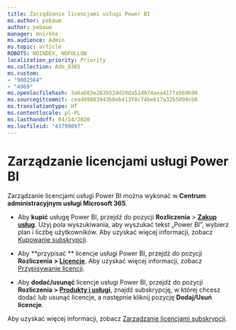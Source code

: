 ```yaml
---
title: Zarządzanie licencjami usługi Power BI
ms.author: pebaum
author: pebaum
manager: mnirkhe
ms.audience: Admin
ms.topic: article
ROBOTS: NOINDEX, NOFOLLOW
localization_priority: Priority
ms.collection: Adm_O365
ms.custom:
- "9002564"
- "4969"
ms.openlocfilehash: 3a6a683e283b524d20da51d074aea417fe569b90
ms.sourcegitcommit: cead49883943b0eb413f8cf4be617a32b5099cb6
ms.translationtype: HT
ms.contentlocale: pl-PL
ms.lasthandoff: 04/24/2020
ms.locfileid: "43799097"
---
```

# <a name="power-bi-license-management"></a>Zarządzanie licencjami usługi Power BI

Zarządzanie licencjami usługi Power BI można wykonać w **Centrum administracyjnym usługi Microsoft 365**.

- Aby **kupić** usługę Power BI, przejdź do pozycji **Rozliczenia** \> **[Zakup usług](https://go.microsoft.com/fwlink/p/?linkid=868433)**. Użyj pola wyszukiwania, aby wyszukać tekst „Power BI”, wybierz plan i liczbę użytkowników. Aby uzyskać więcej informacji, zobacz [Kupowanie subskrypcji](https://docs.microsoft.com/microsoft-365/commerce/subscriptions/upgrade-to-different-plan). 

- Aby **przypisać ** licencje usługi Power BI, przejdź do pozycji **Rozliczenia > [Licencje](https://go.microsoft.com/fwlink/p/?linkid=842264)**. Aby uzyskać więcej informacji, zobacz [Przypisywanie licencji](https://docs.microsoft.com/microsoft-365/admin/manage/assign-licenses-to-users?view=o365-worldwide). 

- Aby **dodać/usunąć** licencje usługi Power BI, przejdź do pozycji **Rozliczenia > [Produkty i usługi](https://go.microsoft.com/fwlink/p/?linkid=842054)**, znajdź subskrypcję, w której chcesz dodać lub usunąć licencje, a następnie kliknij pozycję **Dodaj/Usuń licencje**.

Aby uzyskać więcej informacji, zobacz [Zarządzanie licencjami subskrypcji](https://docs.microsoft.com/microsoft-365/commerce/licenses/buy-licenses?view=o365-worldwide#add-or-remove-licenses-for-your-business-subscription). 

